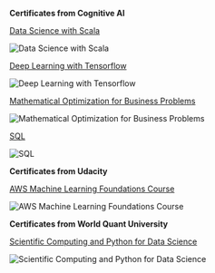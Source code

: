 **Certificates from Cognitive AI**

[Data Science with Scala](https://courses.cognitiveclass.ai/certificates/4ee41309eb3d4690a329330636183fe2)

![Data Science with Scala](https://github.com/verneh/datasci/blob/master/Certificates/images/scala.png)

[Deep Learning with Tensorflow](https://courses.cognitiveclass.ai/certificates/d7429f1f86724630879da70e743b6c5b)

![Deep Learning with Tensorflow](https://github.com/verneh/datasci/blob/master/Certificates/images/deep_tf.png)

[Mathematical Optimization for Business Problems](https://courses.cognitiveclass.ai/certificates/1c895cd1aa734305a583894224be3f59)

![Mathematical Optimization for Business Problems](https://github.com/verneh/datasci/blob/master/Certificates/images/math.png)

[SQL](https://courses.cognitiveclass.ai/certificates/9aa8ada5f7d24b509d23fa4aa32890cf)

![SQL](https://github.com/verneh/datasci/blob/master/Certificates/images/sql.png)

**Certificates from Udacity**

[AWS Machine Learning Foundations Course](https://s3-us-west-2.amazonaws.com/udacity-printer/production/certificates/fa2d5b88-d103-4c80-907c-88510f5b65e3.pdf?utm_campaign=sch_600_auto_ndxxx_aws-ml-completed_global&utm_source=blueshift&utm_medium=email&utm_content=sch_600_auto_ndxxx_aws-ml-completed_global&bsft_clkid=91bd0846-d707-4476-9728-926882fd324a&bsft_uid=90e21d47-32d4-424f-bccb-d5c0d0b73d3b&bsft_mid=465c4df2-5674-4b2d-9f8c-fb9fb2adee7c&bsft_eid=88b63008-b418-eaab-ee75-59a51b714a82&bsft_mime_type=html&bsft_ek=2020-06-09T22%3A51%3A30Z)

![AWS Machine Learning Foundations Course](https://github.com/verneh/datasci/blob/master/Certificates/images/Udacity.png)

**Certificates from World Quant University**

[Scientific Computing and Python for Data Science](https://wqu.thedataincubator.com/certificate/5374071810293760)

![Scientific Computing and Python for Data Science](https://github.com/verneh/datasci/blob/master/Certificates/images/quant.png)
